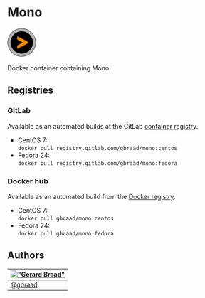 Mono
====

!["Prompt"](https://raw.githubusercontent.com/gbraad/assets/gh-pages/icons/prompt-icon-64.png)


Docker container containing Mono

## Registries

### GitLab

Available as an automated builds at the GitLab [container registry](https://gitlab.com/gbraad/mono/container_registry).

  * CentOS 7:  
    `docker pull registry.gitlab.com/gbraad/mono:centos`
  * Fedora 24:  
    `docker pull registry.gitlab.com/gbraad/mono:fedora`


### Docker hub

Available as an automated build from the [Docker registry](https://hub.docker.com/r/gbraad/mono/).

  * CentOS 7:  
    `docker pull gbraad/mono:centos`
  * Fedora 24:  
    `docker pull gbraad/mono:fedora`


Authors
-------

| [!["Gerard Braad"](http://gravatar.com/avatar/e466994eea3c2a1672564e45aca844d0.png?s=60)](http://gbraad.nl "Gerard Braad <me@gbraad.nl>") |
|---|
| [@gbraad](https://twitter.com/gbraad)  |
